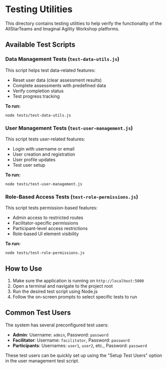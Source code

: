 # Testing Utilities

This directory contains testing utilities to help verify the functionality of the AllStarTeams and Imaginal Agility Workshop platforms.

## Available Test Scripts

### Data Management Tests (`test-data-utils.js`)

This script helps test data-related features:
- Reset user data (clear assessment results)
- Complete assessments with predefined data
- Verify completion status
- Test progress tracking

**To run:**
```
node tests/test-data-utils.js
```

### User Management Tests (`test-user-management.js`)

This script tests user-related features:
- Login with username or email
- User creation and registration
- User profile updates
- Test user setup

**To run:**
```
node tests/test-user-management.js
```

### Role-Based Access Tests (`test-role-permissions.js`)

This script tests permission-based features:
- Admin access to restricted routes
- Facilitator-specific permissions
- Participant-level access restrictions
- Role-based UI element visibility

**To run:**
```
node tests/test-role-permissions.js
```

## How to Use

1. Make sure the application is running on `http://localhost:5000`
2. Open a terminal and navigate to the project root
3. Run the desired test script using Node.js
4. Follow the on-screen prompts to select specific tests to run

## Common Test Users

The system has several preconfigured test users:

- **Admin**: Username: `admin`, Password: `password`
- **Facilitator**: Username: `facilitator`, Password: `password`
- **Participants**: Usernames: `user1`, `user2`, etc., Password: `password`

These test users can be quickly set up using the "Setup Test Users" option in the user management test script.
